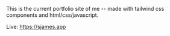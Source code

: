 This is the current portfolio site of me -- made with tailwind css components and html/css/javascript. 

Live: https://sjames.app
